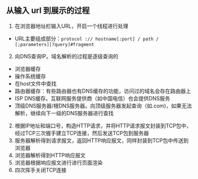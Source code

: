 
##  从输入 url 到展示的过程
1. 在浏览器地址栏输入URL，开启一个线程进行处理
  * URL主要组成部分：`protocol :// hostname[:port] / path / [;parameters][?query]#fragment`
2. 向DNS查询IP。域名解析的过程是逐级查询的
  * 浏览器缓存
  * 操作系统缓存
  * 在host文件中查找
  * 路由器缓存：有些路由器也有DNS缓存的功能，访问过的域名会存在路由器上
  * ISP DNS缓存。互联网服务提供商（如中国电信）也会提供DNS服务
  * 顶级DNS服务器/根DNS服务器。向顶级服务器发起查询（如.com)，如果无法解析，继续向下一级的DNS服务器进行查找
2. 根据IP地址和端口号，构造HTTP请求，并将HTTP请求报文封装到TCP包中，经过TCP三次握手建立TCP连接，然后发送TCP包到服务器
3. 服务器解析得到请求报文，返回HTTP响应报文，同样封装到TCP包中传送到浏览器
4. 浏览器解析得到HTTP响应报文
5. 浏览器根据响应报文进行进行页面渲染
6. 四次挥手关闭TCP连接
